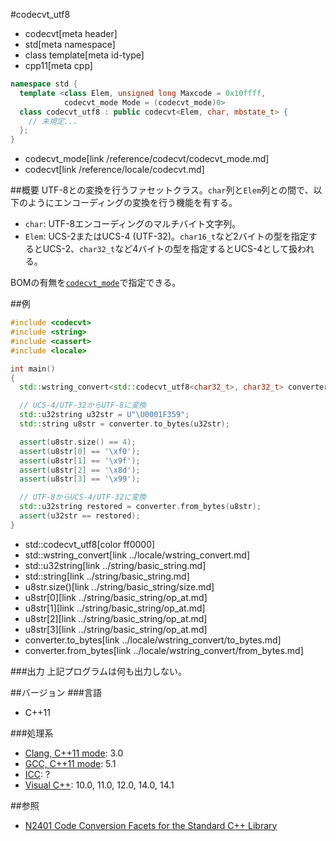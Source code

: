 #codecvt_utf8
* codecvt[meta header]
* std[meta namespace]
* class template[meta id-type]
* cpp11[meta cpp]

```cpp
namespace std {
  template <class Elem, unsigned long Maxcode = 0x10ffff,
            codecvt_mode Mode = (codecvt_mode)0>
  class codecvt_utf8 : public codecvt<Elem, char, mbstate_t> {
    // 未規定...
  };
}
```
* codecvt_mode[link /reference/codecvt/codecvt_mode.md]
* codecvt[link /reference/locale/codecvt.md]

##概要
UTF-8との変換を行うファセットクラス。`char`列と`Elem`列との間で、以下のようにエンコーディングの変換を行う機能を有する。

- `char`: UTF-8エンコーディングのマルチバイト文字列。
- `Elem`: UCS-2またはUCS-4 (UTF-32)。`char16_t`など2バイトの型を指定するとUCS-2、`char32_t`など4バイトの型を指定するとUCS-4として扱われる。

BOMの有無を[`codecvt_mode`](codecvt_mode.md)で指定できる。

##例
```cpp
#include <codecvt>
#include <string>
#include <cassert>
#include <locale>

int main()
{
  std::wstring_convert<std::codecvt_utf8<char32_t>, char32_t> converter;

  // UCS-4/UTF-32からUTF-8に変換
  std::u32string u32str = U"\U0001F359";
  std::string u8str = converter.to_bytes(u32str);

  assert(u8str.size() == 4);
  assert(u8str[0] == '\xf0');
  assert(u8str[1] == '\x9f');
  assert(u8str[2] == '\x8d');
  assert(u8str[3] == '\x99');

  // UTF-8からUCS-4/UTF-32に変換
  std::u32string restored = converter.from_bytes(u8str);
  assert(u32str == restored);
}
```
* std::codecvt_utf8[color ff0000]
* std::wstring_convert[link ../locale/wstring_convert.md]
* std::u32string[link ../string/basic_string.md]
* std::string[link ../string/basic_string.md]
* u8str.size()[link ../string/basic_string/size.md]
* u8str[0][link ../string/basic_string/op_at.md]
* u8str[1][link ../string/basic_string/op_at.md]
* u8str[2][link ../string/basic_string/op_at.md]
* u8str[3][link ../string/basic_string/op_at.md]
* converter.to_bytes[link ../locale/wstring_convert/to_bytes.md]
* converter.from_bytes[link ../locale/wstring_convert/from_bytes.md]


###出力
上記プログラムは何も出力しない。


##バージョン
###言語
- C++11

###処理系
- [Clang, C++11 mode](/implementation.md#clang): 3.0
- [GCC, C++11 mode](/implementation.md#gcc): 5.1
- [ICC](/implementation.md#icc): ?
- [Visual C++](/implementation.md#visual_cpp): 10.0, 11.0, 12.0, 14.0, 14.1

##参照
- [N2401 Code Conversion Facets for the Standard C++ Library](http://www.open-std.org/jtc1/sc22/wg21/docs/papers/2007/n2401.htm)

